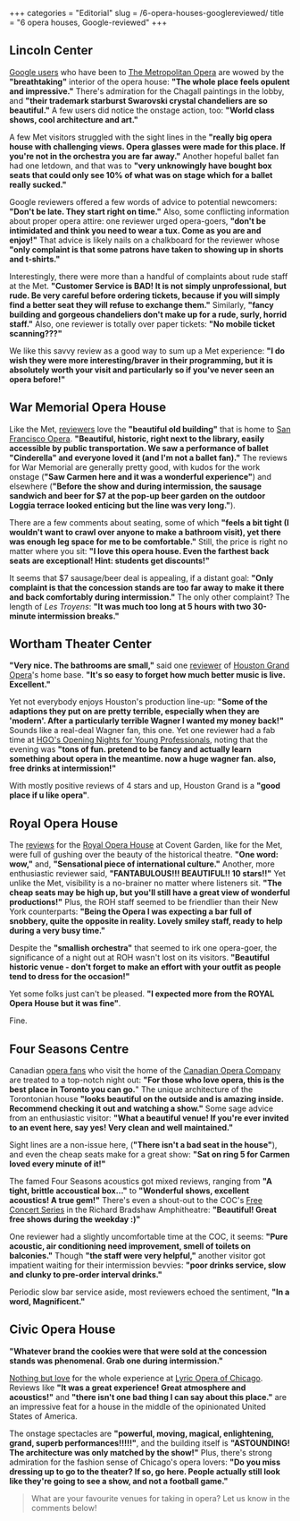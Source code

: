 +++
categories = "Editorial"
slug = /6-opera-houses-googlereviewed/
title = "6 opera houses, Google-reviewed"
+++

## Lincoln Center

[Google users](https://www.google.co.uk/search?q=the+metropolitan+opera&oq=the+metropolitan+opera&aqs=chrome..69i57j0l5.2202j0j7&sourceid=chrome&ie=UTF-8#lrd=0x89c2585e73b059c1:0x7e81b5a4eefe288b,1,) who have been to [The Metropolitan Opera](/scene/companies/the-metropolitan-opera/) are wowed by the **"breathtaking"** interior of the opera house: **"The whole place feels opulent and impressive."** There's admiration for the Chagall paintings in the lobby, and **"their trademark starburst Swarovski crystal chandeliers are so beautiful."** A few users did notice the onstage action, too: **"World class shows, cool architecture and art."**

A few Met visitors struggled with the sight lines in the **"really big opera house with challenging views. Opera glasses were made for this place. If you're not in the orchestra you are far away."** Another hopeful ballet fan had one letdown, and that was to **"very unknowingly have bought box seats that could only see 10% of what was on stage which for a ballet really sucked."**

Google reviewers offered a few words of advice to potential newcomers: **"Don't be late. They start right on time."** Also, some conflicting information about proper opera attire: one reviewer urged opera-goers, **"don't be intimidated and think you need to wear a tux. Come as you are and enjoy!"** That advice is likely nails on a chalkboard for the reviewer whose **"only complaint is that some patrons have taken to showing up in shorts and t-shirts."**

Interestingly, there were more than a handful of complaints about rude staff at the Met. **"Customer Service is BAD! It is not simply unprofessional, but rude. Be very careful before ordering tickets, because if you will simply find a better seat they will refuse to exchange them."** Similarly, **"fancy building and gorgeous chandeliers don't make up for a rude, surly, horrid staff."** Also, one reviewer is totally over paper tickets: **"No mobile ticket scanning???"**

We like this savvy review as a good way to sum up a Met experience: **"I do wish they were more interesting/braver in their programming, but it is absolutely worth your visit and particularly so if you've never seen an opera before!"**


## War Memorial Opera House

Like the Met, [reviewers](https://www.google.co.uk/search?q=san+francisco+opera&oq=san+francisco+opera&aqs=chrome.0.0l6.1628j0j7&sourceid=chrome&ie=UTF-8#lrd=0x808580990e4645ed:0xed007ec6a060de06,1,) love the **"beautiful old building"** that is home to [San Francisco Opera](/scene/companies/san-francisco-opera/). **"Beautiful, historic, right next to the library, easily accessible by public transportation. We saw a performance of ballet "Cinderella" and everyone loved it (and I'm not a ballet fan)."** The reviews for War Memorial are generally pretty good, with kudos for the work onstage (**"Saw Carmen here and it was a wonderful experience"**) and elsewhere (**"Before the show and during intermission, the sausage sandwich and beer for $7 at the pop-up beer garden on the outdoor Loggia terrace looked enticing but the line was very long."**).

There are a few comments about seating, some of which **"feels a bit tight (I wouldn't want to crawl over anyone to make a bathroom visit), yet there was enough leg space for me to be comfortable."** Still, the price is right no matter where you sit: **"I love this opera house. Even the farthest back seats are exceptional! Hint: students get discounts!"**

It seems that $7 sausage/beer deal is appealing, if a distant goal: **"Only complaint is that the concession stands are too far away to make it there and back comfortably during intermission."** The only other complaint? The length of *Les Troyens*: **"It was much too long at 5 hours with two 30-minute intermission breaks."**

## Wortham Theater Center

**"Very nice.  The bathrooms are small,"** said one [reviewer](https://www.google.co.uk/search?q=houston+grand+opera&oq=houston+grand+opera&aqs=chrome..69i57j0l5.1865j0j7&sourceid=chrome&ie=UTF-8#lrd=0x8640bf30f924dcd1:0xdb81734c533da997,1,) of [Houston Grand Opera](/scene/companies/houston-grand-opera/)'s home base. **"It's so easy to forget how much better music is live. Excellent."**

Yet not everybody enjoys Houston's production line-up: **"Some of the adaptions they put on are pretty terrible, especially when they are 'modern'. After a particularly terrible Wagner I wanted my money back!"** Sounds like a real-deal Wagner fan, this one. Yet one reviewer had a fab time at [HGO's Opening Nights for Young Professionals](http://www.houstongrandopera.org/scheduletickets/subscribe/ON/), noting that the evening was **"tons of fun. pretend to be fancy and actually learn something about opera in the meantime. now a huge wagner fan. also, free drinks at intermission!"**

With mostly positive reviews of 4 stars and up, Houston Grand is a **"good place if u like opera"**.

## Royal Opera House

The [reviews](https://www.google.co.uk/search?q=royal+opera+house&oq=royal+opera+house&aqs=chrome..69i57j69i60j0l4.2415j0j7&sourceid=chrome&ie=UTF-8#lrd=0x487604cb87a023c9:0x582a37df62d31c08,1,) for the [Royal Opera House](/scene/companies/royal-opera-house/) at Covent Garden, like for the Met, were full of gushing over the beauty of the historical theatre. **"One word: wow,"** and, **"Sensational piece of international culture."** Another, more enthusiastic reviewer said, **"FANTABULOUS!!! BEAUTIFUL!! 10 stars!!"** Yet unlike the Met, visibility is a no-brainer no matter where listeners sit. **"The cheap seats may be high up, but you'll still have a great view of wonderful productions!"** Plus, the ROH staff seemed to be friendlier than their New York counterparts: **"Being the Opera I was expecting a bar full of snobbery, quite the opposite in reality. Lovely smiley staff, ready to help during a very busy time."**

Despite the **"smallish orchestra"** that seemed to irk one opera-goer, the significance of a night out at ROH wasn't lost on its visitors. **"Beautiful historic venue - don't forget to make an effort with your outfit as people tend to dress for the occasion!"**

Yet some folks just can't be pleased. **"I expected more from the ROYAL Opera House  but it was fine"**. 

Fine.

## Four Seasons Centre

Canadian [opera fans](https://www.google.co.uk/search?q=four+seasons+centre+toronto&oq=four+seasons+centre+toronto&aqs=chrome..69i57j0l5.2487j0j9&sourceid=chrome&ie=UTF-8#lrd=0x882b34cddfdbc1e1:0x6aeb453220fd1765,1,) who visit the home of the [Canadian Opera Company](/scene/companies/canadian-opera-company/) are treated to a top-notch night out: **"For those who love opera, this is the best place in Toronto you can go.**" The unique architecture of the Torontonian house **"looks beautiful on the outside and is amazing inside. Recommend checking it out and watching a show."** Some sage advice from an enthusiastic visitor: **"What a beautiful venue! If you're ever invited to an event here, say yes! Very clean and well maintained."**

Sight lines are a non-issue here, (**"There isn't a bad seat in the house"**), and even the cheap seats make for a great show: **"Sat on ring 5 for Carmen loved every minute of it!"**

The famed Four Seasons acoustics got mixed reviews, ranging from **"A tight, brittle accoustical box..."** to **"Wonderful shows, excellent acoustics! A true gem!"** There's even a shout-out to the COC's [Free Concert Series](http://www.coc.ca/PerformancesAndTickets/FreeConcertSeries.aspx) in the Richard Bradshaw Amphitheatre: **"Beautiful! Great free shows during the weekday :)"**

One reviewer had a slightly uncomfortable time at the COC, it seems: **"Pure acoustic, air conditioning need improvement, smell of toilets on balconies."** Though **"the staff were very helpful,"** another visitor got impatient waiting for their intermission bevvies: **"poor drinks service, slow and clunky to pre-order interval drinks."**

Periodic slow bar service aside, most reviewers echoed the sentiment, **"In a word, Magnificent."**

## Civic Opera House

**"Whatever brand the cookies were that were sold at the concession stands was phenomenal. Grab one during intermission."** 

[Nothing but love](https://www.google.co.uk/search?q=lyric+opera+chicago&oq=lyric+opera+&aqs=chrome.1.69i57j0l5.2990j0j7&sourceid=chrome&ie=UTF-8#lrd=0x880e2cb8925e8fe5:0x1a7ed21598ee5c97,1,) for the whole experience at [Lyric Opera of Chicago](/scene/companies/lyric-opera-of-chicago/). Reviews like **"It was a great experience! Great atmosphere and acoustics!"** and **"there isn't one bad thing I can say about this place."** are an impressive feat for a house in the middle of the opinionated United States of America.

The onstage spectacles are **"powerful, moving, magical, enlightening, grand, superb performances!!!!!"**, and the building itself is **"ASTOUNDING!  The architecture was only matched by the show!"** Plus, there's strong admiration for the fashion sense of Chicago's opera lovers: **"Do you miss dressing up to go to the theater? If so, go here. People actually still look like they're going to see a show, and not a football game."**

>What are your favourite venues for taking in opera? Let us know in the comments below!
